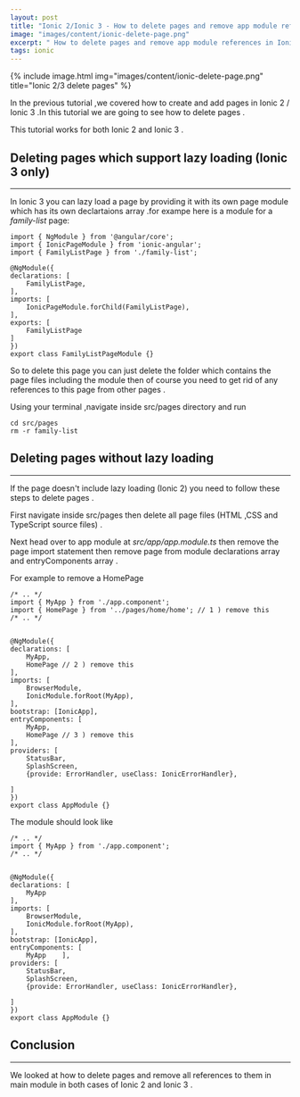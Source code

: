 ```yaml
---
layout: post
title: "Ionic 2/Ionic 3 - How to delete pages and remove app module references "
image: "images/content/ionic-delete-page.png"
excerpt: " How to delete pages and remove app module references in Ionic 2 / Ionic 3 projects " 
tags: ionic 
---
```


{% include image.html 
    img="images/content/ionic-delete-page.png" 
    title="Ionic 2/3 delete pages" 
%}

In the previous tutorial ,we covered how to create and add pages in Ionic 2 / Ionic 3 .In this tutorial we 
are going to see how to delete pages .

This tutorial works for both Ionic 2 and Ionic 3 .

Deleting pages which support lazy loading (Ionic 3 only)
------------------------------------------------------------
------------------------------------------------------------

In Ionic 3 you can lazy load a page by providing it with its own page module which has its own declartaions 
array .for exampe here is a module for a <em>family-list</em> page:

    import { NgModule } from '@angular/core';
    import { IonicPageModule } from 'ionic-angular';
    import { FamilyListPage } from './family-list';

    @NgModule({
    declarations: [
        FamilyListPage,
    ],
    imports: [
        IonicPageModule.forChild(FamilyListPage),
    ],
    exports: [
        FamilyListPage
    ]
    })
    export class FamilyListPageModule {}

So to delete this page you can just delete the folder which contains the page files including the module then 
of course you need to get rid of any references to this page from other pages .

Using your terminal ,navigate inside src/pages directory and run 

    cd src/pages 
    rm -r family-list 

Deleting pages without lazy loading 
------------------------------------------
------------------------------------------

If the page doesn't include lazy loading (Ionic 2) you need to follow these steps to delete pages .

First navigate inside src/pages then delete all page files (HTML ,CSS and TypeScript source files) .

Next head over to app module at <em>src/app/app.module.ts</em> then remove the page import statement then 
remove page from module declarations array and entryComponents array .

For example to remove a HomePage 

    /* .. */
    import { MyApp } from './app.component';
    import { HomePage } from '../pages/home/home'; // 1 ) remove this 
    /* .. */


    @NgModule({
    declarations: [
        MyApp,
        HomePage // 2 ) remove this 
    ],
    imports: [
        BrowserModule,
        IonicModule.forRoot(MyApp),
    ],
    bootstrap: [IonicApp],
    entryComponents: [
        MyApp,
        HomePage // 3 ) remove this 
    ],
    providers: [
        StatusBar,
        SplashScreen,
        {provide: ErrorHandler, useClass: IonicErrorHandler},

    ]
    })
    export class AppModule {}
    
The module should look like 


    /* .. */
    import { MyApp } from './app.component';
    /* .. */


    @NgModule({
    declarations: [
        MyApp
    ],
    imports: [
        BrowserModule,
        IonicModule.forRoot(MyApp),
    ],
    bootstrap: [IonicApp],
    entryComponents: [
        MyApp    ],
    providers: [
        StatusBar,
        SplashScreen,
        {provide: ErrorHandler, useClass: IonicErrorHandler},

    ]
    })
    export class AppModule {}
    

Conclusion
---------------
---------------

We looked at how to delete pages and remove all references to them in main module in both cases of Ionic 2 
and Ionic 3 .
